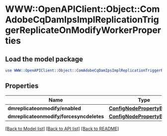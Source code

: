 # WWW::OpenAPIClient::Object::ComAdobeCqDamIpsImplReplicationTriggerReplicateOnModifyWorkerProperties

## Load the model package
```perl
use WWW::OpenAPIClient::Object::ComAdobeCqDamIpsImplReplicationTriggerReplicateOnModifyWorkerProperties;
```

## Properties
Name | Type | Description | Notes
------------ | ------------- | ------------- | -------------
**dmreplicateonmodify/enabled** | [**ConfigNodePropertyBoolean**](ConfigNodePropertyBoolean.md) |  | [optional] 
**dmreplicateonmodify/forcesyncdeletes** | [**ConfigNodePropertyBoolean**](ConfigNodePropertyBoolean.md) |  | [optional] 

[[Back to Model list]](../README.md#documentation-for-models) [[Back to API list]](../README.md#documentation-for-api-endpoints) [[Back to README]](../README.md)


